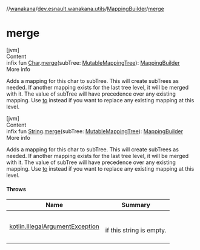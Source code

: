 //[wanakana](../../index.md)/[dev.esnault.wanakana.utils](../index.md)/[MappingBuilder](index.md)/[merge](merge.md)



# merge  
[jvm]  
Content  
infix fun [Char](https://kotlinlang.org/api/latest/jvm/stdlib/kotlin/-char/index.html).[merge](merge.md)(subTree: [MutableMappingTree](../-mutable-mapping-tree/index.md)): [MappingBuilder](index.md)  
More info  


Adds a mapping for this char to subTree. This will create subTrees as needed. If another mapping exists for the last tree level, it will be merged with it. The value of subTree will have precedence over any existing mapping. Use [to](to.md) instead if you want to replace any existing mapping at this level.

  


[jvm]  
Content  
infix fun [String](https://kotlinlang.org/api/latest/jvm/stdlib/kotlin/-string/index.html).[merge](merge.md)(subTree: [MutableMappingTree](../-mutable-mapping-tree/index.md)): [MappingBuilder](index.md)  
More info  


Adds a mapping for this char to subTree. This will create subTrees as needed. If another mapping exists for the last tree level, it will be merged with it. The value of subTree will have precedence over any existing mapping. Use [to](to.md) instead if you want to replace any existing mapping at this level.



#### Throws  
  
|  Name|  Summary| 
|---|---|
| <a name="dev.esnault.wanakana.utils/MappingBuilder/merge/kotlin.String#dev.esnault.wanakana.utils.MutableMappingTree/PointingToDeclaration/"></a>[kotlin.IllegalArgumentException](https://kotlinlang.org/api/latest/jvm/stdlib/kotlin/-illegal-argument-exception/index.html)| <a name="dev.esnault.wanakana.utils/MappingBuilder/merge/kotlin.String#dev.esnault.wanakana.utils.MutableMappingTree/PointingToDeclaration/"></a><br><br>if this string is empty.<br><br>
  



